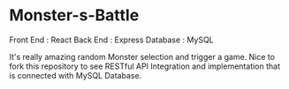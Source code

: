 # Monster-s-Battle

Front End : React
Back End : Express
Database : MySQL

It's really amazing random Monster selection and trigger a game.
Nice to fork this repository to see RESTful API Integration and implementation that is connected with MySQL Database.
